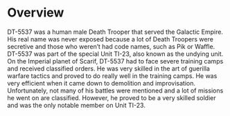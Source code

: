 # Overview

DT-5537 was a human male Death Trooper that served the Galactic Empire.
His real name was never exposed because a lot of Death Troopers were secretive and those who weren’t had code names, such as Pik or Waffle.
DT-5537 was part of the special Unit TI-23, also known as the undying unit.
On the Imperial planet of Scarif, DT-5537 had to face severe training camps and received classified orders.
He was very skilled in the art of guerilla warfare tactics and proved to do really well in the training camps.
He was very efficient when it came down to demolition and improvisation.
Unfortunately, not many of his battles were mentioned and a lot of missions he went on are classified.
However, he proved to be a very skilled soldier and was the only notable member on Unit TI-23.
